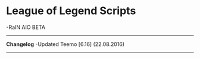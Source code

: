 # League of Legend Scripts
-RaIN AIO BETA
___
**Changelog**
-Updated Teemo [6.16] (22.08.2016)
___

